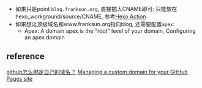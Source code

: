 

*  如果只是point `blog.franksun.org`, 直接插入CNAME即可: 只能放在 hexo_workground/source/CNAME, 参考[Hexo Action](https://github.com/marketplace/actions/hexo-action)
*  如果想让顶级域名和www.franksun.org指向blog,  还需要配置`apex`: 
    +  Apex: A domain apex is the "root" level of your domain, Configuring an apex domain

## reference

[github怎么绑定自己的域名？](https://www.zhihu.com/question/31377141)
[Managing a custom domain for your GitHub Pages site](https://docs.github.com/en/github/working-with-github-pages/managing-a-custom-domain-for-your-github-pages-site)